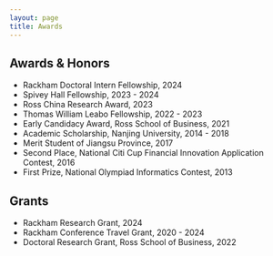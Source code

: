 ```yaml
---
layout: page
title: Awards
---
```


## Awards & Honors

- Rackham Doctoral Intern Fellowship, 2024
- Spivey Hall Fellowship, 2023 - 2024
- Ross China Research Award, 2023
- Thomas William Leabo Fellowship, 2022 - 2023
- Early Candidacy Award, Ross School of Business, 2021
- Academic Scholarship, Nanjing University, 2014 - 2018
- Merit Student of Jiangsu Province, 2017
- Second Place, National Citi Cup Financial Innovation Application Contest, 2016
- First Prize, National Olympiad Informatics Contest, 2013

## Grants
- Rackham Research Grant, 2024
- Rackham Conference Travel Grant, 2020 - 2024
- Doctoral Research Grant, Ross School of Business, 2022